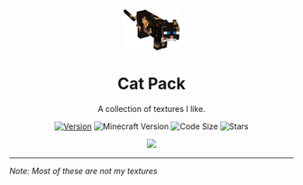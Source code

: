 <div align="center">
  <!-- Logo and Title -->
  <img src="pack.png" alt="logo" width="20%"/>
  <h1>Cat Pack</h1>
  <p>A collection of textures I like.</p>

  <!-- Fancy badges -->
<a href="https://github.com/cqb13/Numby-hack/releases"><img src="https://img.shields.io/badge/Version-v.13-blue" alt="Version"></a>
<img src="https://img.shields.io/badge/Minecraft%20Version-1.19-blue" alt="Minecraft Version">
<img src="https://img.shields.io/github/languages/code-size/cqb13/Cat-Pack" alt="Code Size">
<img src="https://img.shields.io/github/stars/cqb13/Cat-Pack" alt="Stars">
</div>

<div align="center">
  <a href="https://discord.gg/UNK89z7en3"><img src="https://invidget.switchblade.xyz/UNK89z7en3"></a>
</div>

<hr />

*Note: Most of these are not my textures*

